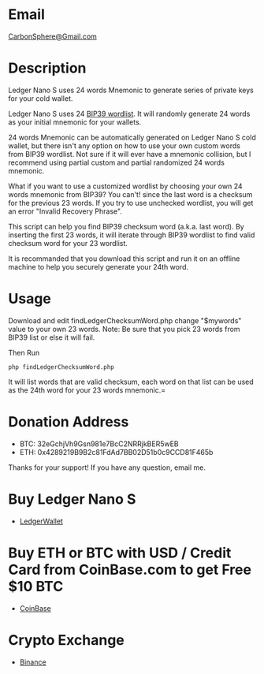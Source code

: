 # Email

CarbonSphere@Gmail.com

# Description

Ledger Nano S uses 24 words Mnemonic to generate series of private keys for your cold wallet.

Ledger Nano S uses 24 [BIP39 wordlist](https://goo.gl/PCimRz). It will randomly generate 24 words as your initial mnemonic for your wallets.

24 words Mnemonic can be automatically generated on Ledger Nano S cold wallet, but there isn't any option on how to use your own custom words from BIP39 wordlist. Not sure if it will ever have a mnemonic collision, but I recommend using partial custom and partial randomized 24 words mnemonic.

What if you want to use a customized wordlist by choosing your own 24 words mnemonic from BIP39? You can't! since the last word is a checksum for the previous 23 words. If you try to use unchecked wordlist, you will get an error "Invalid Recovery Phrase".

This script can help you find BIP39 checksum word (a.k.a. last word). By inserting the first 23 words, it will iterate through BIP39 wordlist to find valid checksum word for your 23 wordlist.

It is recommanded that you download this script and run it on an offline machine to help you securely generate your 24th word. 

# Usage

Download and edit findLedgerChecksumWord.php   change "$mywords" value to your own 23 words.  Note: Be sure that you pick 23 words from BIP39 list or else it will fail.

Then Run

```
php findLedgerChecksumWord.php
```

It will list words that are valid checksum, each word on that list can be used as the 24th word for your 23 words mnemonic.=

# Donation Address

- BTC: 32eGchjVh9Gsn981e7BcC2NRRjkBER5wEB
- ETH: 0x4289219B9B2c81FdAd7BB02D51b0c9CCD81F465b

Thanks for your support! If you have any question, email me.

# Buy Ledger Nano S

- [LedgerWallet](https://goo.gl/W7uRVz)

# Buy ETH or BTC with USD / Credit Card from CoinBase.com to get Free $10 BTC

- [CoinBase](https://goo.gl/X6Q147)

# Crypto Exchange

- [Binance](https://goo.gl/up6KWN)


